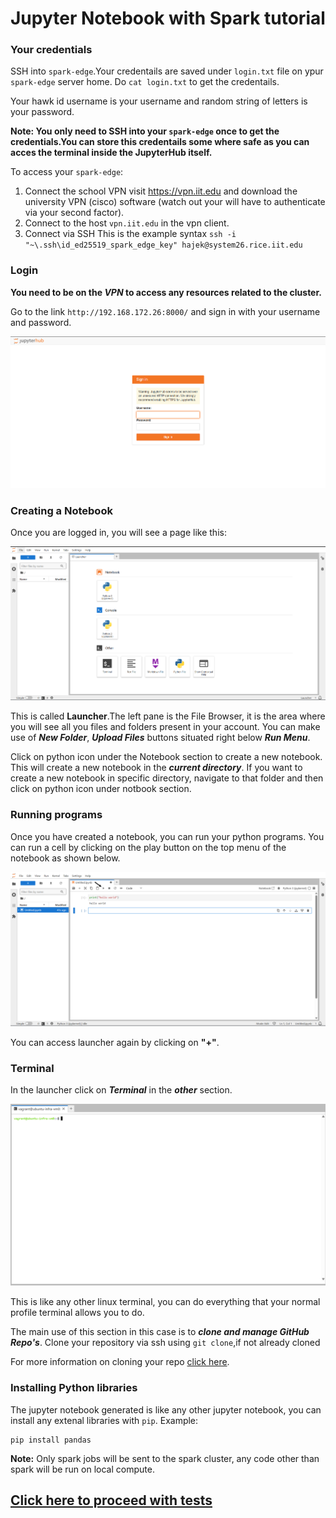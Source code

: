 # Jupyter Notebook with Spark tutorial

### Your credentials

SSH into `spark-edge`.Your credentails are saved under `login.txt` file on ypur `spark-edge` server home. Do `cat login.txt` to get the credentails.

Your hawk id username is your username and random string of letters is your password.

**Note: You only need to SSH into your `spark-edge` once to get the credentials.You can store this credentails some where safe as you can acces the terminal inside the JupyterHub itself.**

To access your `spark-edge`:
1. Connect the school VPN visit https://vpn.iit.edu and download the university VPN (cisco) software (watch out your will have to authenticate via your second factor).
2. Connect to the host `vpn.iit.edu` in the vpn client.
3. Connect via SSH
    This is the example syntax
    `ssh -i "~\.ssh\id_ed25519_spark_edge_key" hajek@system26.rice.iit.edu`


### Login
**You need to be on the ***VPN*** to access any resources related to the cluster.**

Go to the link `http://192.168.172.26:8000/` and sign in  with your username and password.

!['login page'](./images/login-image.png)

### Creating a Notebook
Once you are logged in, you will see a page like this:

!['jupyter-lab'](./images/jupyter-lab.png)

This is called **Launcher**.The left pane is the File Browser, it is the area where you will see all you files and folders present in your account. You can make use of ***New Folder***, ***Upload Files*** buttons situated right below ***Run Menu***.

Click on python icon under the Notebook section to create a new notebook. This will create a new notebook in the ***current directory***. If you want to create a new notebook in specific directory, navigate to that folder and then click on python icon under notbook section.

### Running programs

Once you have created a notebook, you can run your python programs. You can run a cell by clicking on the play button on the top menu of the notebook as shown below.

!['hello-world'](./images/hello-world.png)

You can access launcher again by clicking on **"+"**.


### Terminal

In the launcher click on ***Terminal*** in the ***other*** section.

![Terminal](./images/terminal.png)

This is like any other linux terminal, you can do everything that your normal profile terminal allows you to do.

The main use of this section in this case is to ***clone and manage GitHub Repo's***. Clone your repository via ssh using `git clone`,if not already cloned

For more information on cloning your repo [click here](https://github.com/illinoistech-itm/jhajek/tree/master/itmd-521/git-tutorial).

### Installing Python libraries

The jupyter notebook generated is like any other jupyter notebook, you can install any extenal libraries with `pip`. Example:

```
pip install pandas
```
**Note:** Only spark jobs will be sent to the spark cluster, any code other than spark will be run on local compute.


## [Click here to proceed with tests](./tests.md)